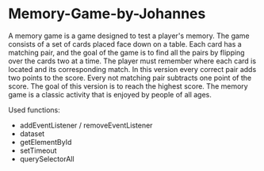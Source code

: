 # Memory-Game-by-Johannes
A memory game is a game designed to test a player's memory.
The game consists of a set of cards placed face down on a table. 
Each card has a matching pair, and the goal of the game is to find all the pairs by flipping over the cards two at a time.
The player must remember where each card is located and its corresponding match. 
In this version every correct pair adds two points to the score. Every not matching pair subtracts one point of the score.
The goal of this version is to reach the highest score.
The memory game is a classic activity that is enjoyed by people of all ages.

Used functions:
- addEventListener / removeEventListener
- dataset
- getElementById
- setTimeout
- querySelectorAll
